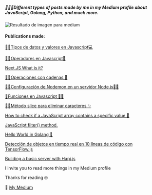 ##### 🙋‍♂️🖖Different types of posts made by me in my Medium profile about JavaScript, Golang, Python, and much more.

![Resultado de imagen para medium](https://geniallysupport.zendesk.com/hc/article_attachments/360003784692/medium.jpeg)



#### Publications made:
[🧐🤓Tipos de datos y valores en Javascript💻](https://medium.com/javascript-espa%C3%B1ol/tipos-de-datos-y-valores-en-javascript-7989407b9e6f)

[🐱‍🏍Operadores en Javascript👀
](https://medium.com/javascript-espa%C3%B1ol/operadores-en-javascript-c563431ada65)

[Next.JS What is it?](https://medium.com/@imanol_suarez?source=post_page-----9cb2f4af8f27----------------------)

[🧐🤓Operaciones con cadenas 👀
](https://medium.com/javascript-espa%C3%B1ol/operaciones-con-cadenas-c476e761e31d)

[🐱‍🏍Configuración de Nodemon en un servidor Node.js🐱‍👤
](https://medium.com/javascript-espa%C3%B1ol/configuraci%C3%B3n-de-nodemon-en-un-servidor-node-js-6fde6275b50f)

[👀Funciones en Javascript 🐱‍👤](https://medium.com/javascript-espa%C3%B1ol/m%C3%A9todo-slice-para-eliminar-caracteres-6989da3afe84)

[🐱‍🏍Método slice para eliminar caracteres ✨
](https://medium.com/javascript-espa%C3%B1ol/funciones-en-javascript-e7829e458725)

[How to check if a JavaScript array contains a specific value 🤔](https://medium.com/front-end-weekly/how-to-check-if-a-javascript-array-contains-a-specific-value-9d485c32c21f)

[JavaScript filter() method.](https://medium.com/front-end-weekly/javascript-filter-method-c50d86033537?source=your_stories_page---------------------------)

[Hello World in Golang 🤭](https://medium.com/front-end-weekly/javascript-filter-method-c50d86033537?source=your_stories_page---------------------------)

[Detección de objetos en tiempo real en 10 líneas de código con TensorFlow.js](https://medium.com/front-end-weekly/detecci%C3%B3n-de-objetos-en-tiempo-real-en-10-l%C3%ADneas-de-c%C3%B3digo-con-tensorflow-js-a0ea199a1d12)

[Building a basic server with Hapi.js](https://medium.com/front-end-weekly/building-a-basic-server-with-hapi-js-f8d4f2b3456f)



I invite you to read more things in my Medium profile

Thanks for reading 🤓

📖 [My Medium](https://medium.com/@imanol_suarez?source=post_header_lockup)
